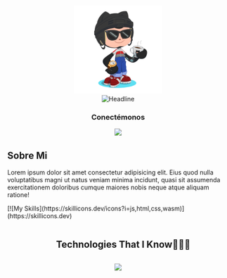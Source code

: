 <div>
    <div align=center>
        <img src="https://raw.githubusercontent.com/AhmedFathyDev/AhmedFathyDev/main/GitHub.png"
            alt="GitHub Octocat Drinking a Cup of Coffee" height="200">
    </div>
    <div align=center>
        <img src="https://readme-typing-svg.herokuapp.com?color=%236FDA44&size=32&center=true&vCenter=true&width=600&height=50&lines=Hola,+me+llamo+Santiago+Silva+%F0%9F%91%8B;Analista+Programador"
            alt="Headline" />
    </div>
    <h3 align="center">Conectémonos</h3>
<p align="center">
  <a href="https://www.linkedin.com/in/ssilvaf/">
    <img height="50" src="https://cdn3.iconfinder.com/data/icons/social-networks-34/96/social-11-512.png"/>
  </a>
</p>    
    <h2>Sobre Mi </h2>
    <p>Lorem ipsum dolor sit amet consectetur adipisicing elit. Eius quod nulla voluptatibus magni ut natus veniam
        minima incidunt, quasi sit assumenda exercitationem doloribus cumque maiores nobis neque atque aliquam ratione!
    </p>
    [![My Skills](https://skillicons.dev/icons?i=js,html,css,wasm)](https://skillicons.dev)
    <div id="user-content-toc">
        <ul align="center">
            <summary>
                <h2 style="display: inline-block">Technologies That I Know👨🏻‍💻</h2>
            </summary>
        </ul>
    </div>
    <!--tech stack icons-->
    <p align="center">
        <a href="https://skillicons.dev">
            <img
                src="https://skillicons.dev/icons?i=git,aws,cpp,css,discord,docker,postgres,prisma,pug,dynamodb,express,figma,firebase,redis,github,html,java,js,linux,md,materialui,nginx,mongodb,mysql,nextjs,nodejs,postman,py,react,redux,tailwind,ts,vscode,kubernetes&perline=14" />
        </a>
    </p>

</div>
